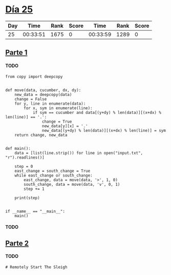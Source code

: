 # [Día 25](./)
| Day | Time     | Rank | Score | Time     | Rank | Score |
|-----|----------|------|-------|----------|------|-------|
| 25  | 00:33:51 | 1675 | 0     | 00:33:59 | 1289 | 0     |

## [Parte 1](./Sol1.py)

#### TODO
```python3
from copy import deepcopy


def move(data, cucumber, dx, dy):
    new_data = deepcopy(data)
    change = False
    for y, line in enumerate(data):
        for x, sym in enumerate(line):
            if sym == cucumber and data[(y+dy) % len(data)][(x+dx) % len(line)] == '.':
                change = True
                new_data[y][x] = '.'
                new_data[(y+dy) % len(data)][(x+dx) % len(line)] = sym
    return change, new_data


def main():
    data = [list(line.strip()) for line in open("input.txt", "r").readlines()]

    step = 0
    east_change = south_change = True
    while east_change or south_change:
        east_change, data = move(data, '>', 1, 0)
        south_change, data = move(data, 'v', 0, 1)
        step += 1

    print(step)


if __name__ == "__main__":
    main()
```

#### TODO

## [Parte 2](./Sol2.py)

#### TODO
```python3
# Remotely Start The Sleigh
```